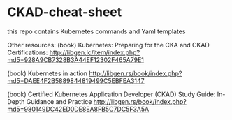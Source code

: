 # CKAD-cheat-sheet
this repo contains Kubernetes commands and Yaml templates 

Other resources:
(book) 	Kubernetes: Preparing for the CKA and CKAD Certifications:
http://libgen.lc/item/index.php?md5=928A9CB7328B3A44EF12302F465A79E1

(book) Kubernetes in action
http://libgen.rs/book/index.php?md5=DAEE4F2B5889844819499C5EBFEA3147

(book) 	Certified Kubernetes Application Developer (CKAD) Study Guide: In-Depth Guidance and Practice
http://libgen.rs/book/index.php?md5=980149DC42ED0DE8EA8FB5C7DC5F3A5A
